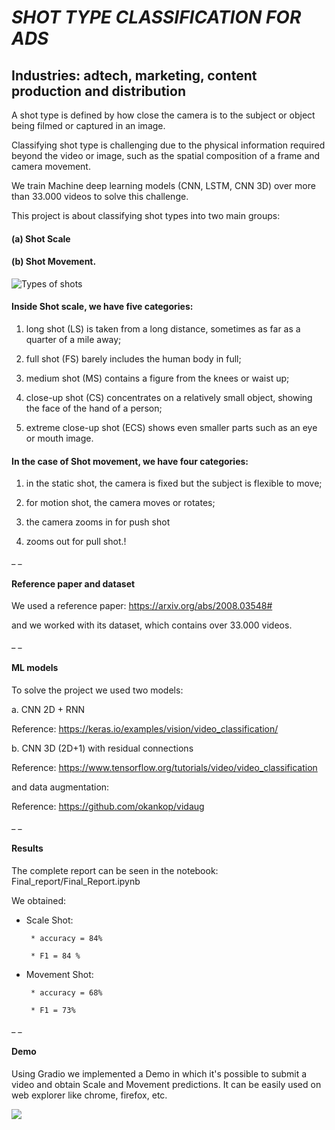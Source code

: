 # *SHOT TYPE CLASSIFICATION FOR ADS*

## Industries: adtech, marketing, content production and distribution

A shot type is defined by how close the camera is to the subject or object being filmed or captured in an image. 

Classifying shot type is challenging due to the physical information required beyond the video or image, such as the spatial composition of a frame and camera movement. 

We train Machine deep learning models (CNN, LSTM, CNN 3D) over more than 33.000 videos to solve this challenge.

This project is about classifying shot types into two main groups: 

#### (a) Shot Scale

#### (b) Shot Movement.



![Types of shots](https://github.com/DaDeCar/final-project-shot-type/blob/570b293e1670c551fed6d8db33600ad298e782ac/Final_report/images/types_of_Shots.jpg)




#### Inside Shot scale, we have five categories:

1. long shot (LS) is taken from a long distance, sometimes as far as a quarter of a mile away;

2. full shot (FS) barely includes the human body in full;

3. medium shot (MS) contains a figure from the knees or waist up;

4. close-up shot (CS) concentrates on a relatively small object, showing the face of the hand of a person;

5. extreme close-up shot (ECS) shows even smaller parts such as an eye or mouth image.




#### In the case of Shot movement, we have four categories:

1. in the static shot, the camera is fixed but the subject is flexible to move;

2. for motion shot, the camera moves or rotates;

3. the camera zooms in for push shot

4. zooms out for pull shot.!

_ _

#### Reference paper and dataset

We used a reference paper: https://arxiv.org/abs/2008.03548#

and we worked with its dataset, which contains over 33.000 videos.


_ _
#### ML models

To solve the project we used two models:

 a. CNN 2D + RNN

 Reference: https://keras.io/examples/vision/video_classification/

 b. CNN 3D (2D+1) with residual connections

 Reference: https://www.tensorflow.org/tutorials/video/video_classification
 
 and data augmentation:
 
 Reference: https://github.com/okankop/vidaug
 
 _ _
 
 #### Results
 
 The complete report can be seen in the notebook:  Final_report/Final_Report.ipynb
 
 We obtained:
 
 * Scale Shot: 
 
        * accuracy = 84%
        
        * F1 = 84 %
        
 * Movement Shot:
 
        * accuracy = 68%
        
        * F1 = 73%

_ _

#### Demo

Using Gradio we implemented a Demo in which it's possible to submit a video and obtain Scale and Movement predictions. 
It can be easily used on web explorer like chrome, firefox, etc.

![](https://github.com/DaDeCar/final-project-shot-type/blob/81e8d00edfdae343d85a3f3be5870f9d525eeb3f/Final_report/images/gradio3.jpg)
